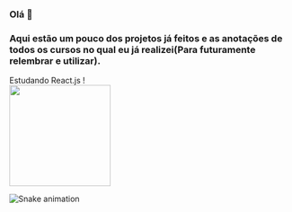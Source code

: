 ### Olá 👋
    
### Aqui estão um pouco dos projetos já feitos e as anotações de todos os cursos no qual eu já realizei(Para futuramente relembrar e utilizar).

<div> 
    Estudando React.js ! <link rel="stylesheet" href="https://cdn.jsdelivr.net/gh/devicons/devicon@v2.15.1/devicon.min.css">
</div>
    

<div>
  
  <img height="180em" src="https://github-readme-stats.vercel.app/api/top-langs/?username=ericmli&layout=compact&langs_count=7&theme=synthwave"/>

  
</div>

![Snake animation](https://github.com/ericmli/ericmli/blob/output/github-contribution-grid-snake.svg)
  

